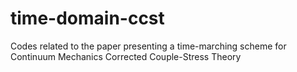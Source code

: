 # time-domain-ccst
Codes related to the paper presenting a time-marching scheme for Continuum Mechanics Corrected Couple-Stress Theory
